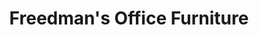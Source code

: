 ---
title: "Freedman's Office Furniture "
url: /tampa/freedmans-office-furniture/
shop: furniture
---
